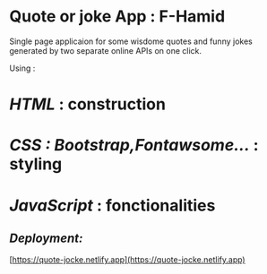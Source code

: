# Quote or joke App : F-Hamid

   Single page applicaion for some  wisdome quotes and funny jokes generated by two separate online APIs on one click.

Using :

# _HTML_ : construction

# _CSS : Bootstrap,Fontawsome..._ : styling

# _JavaScript_ : fonctionalities

## _Deployment:_

[https://quote-jocke.netlify.app](https://quote-jocke.netlify.app)
